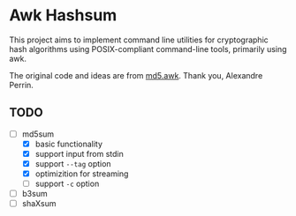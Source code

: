 # Awk Hashsum

This project aims to implement command line utilities for cryptographic hash algorithms using POSIX-compliant command-line tools, primarily using awk.

The original code and ideas are from [md5.awk](https://github.com/kaworu/md5.awk). Thank you, Alexandre Perrin.

## TODO

- [ ] md5sum
  - [x] basic functionality
  - [x] support input from stdin
  - [x] support `--tag` option
  - [x] optimizition for streaming
  - [ ] support `-c` option
- [ ] b3sum
- [ ] shaXsum
